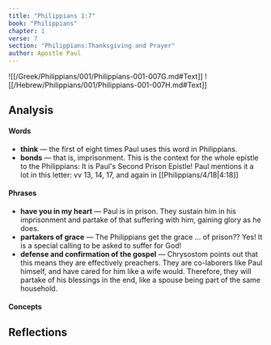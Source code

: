 ```yaml
---
title: "Philippians 1:7"
book: "Philippians"
chapter: 1
verse: 7
section: "Philippians:Thanksgiving and Prayer"
author: Apostle Paul
---
```

![[/Greek/Philippians/001/Philippians-001-007G.md#Text]]
![[/Hebrew/Philippians/001/Philippians-001-007H.md#Text]]

## Analysis

#### Words
- **think** — the first of eight times Paul uses this word in Philippians.
- **bonds** — that is, imprisonment.  This is the context for the whole epistle to the Philippians: It is Paul's Second Prison Epistle!  Paul mentions it a lot in this letter: vv 13, 14, 17, and again in [[Philippians/4/18|4:18]]

#### Phrases
- **have you in my heart** — Paul is in prison.  They sustain him in his imprisonment and partake of that suffering with him, gaining glory as he does.
- **partakers of grace** — The Philippians get the grace ... of prison??  Yes!  It is a special calling to be asked to suffer for God!
- **defense and confirmation of the gospel** — Chrysostom points out that this means they are effectively preachers.  They are co-laborers like Paul himself, and have cared for him like a wife would.  Therefore, they will partake of his blessings in the end, like a spouse being part of the same household.

#### Concepts

## Reflections
